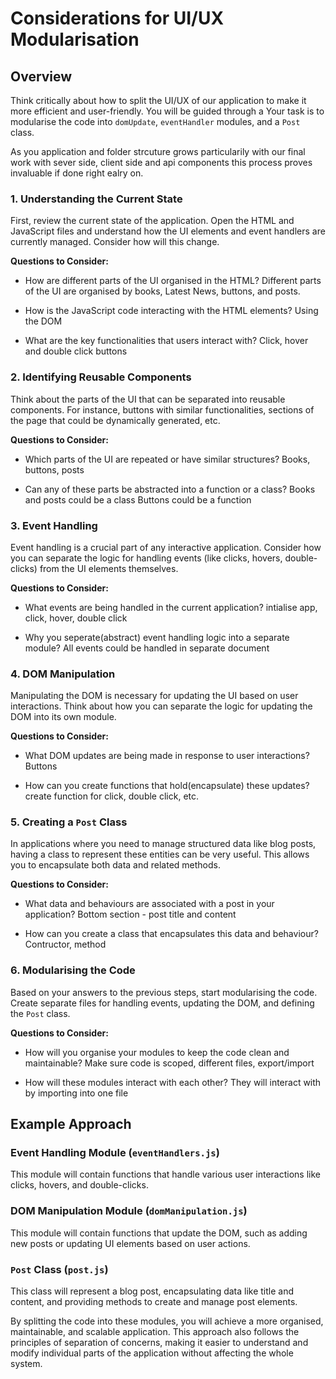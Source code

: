 # Considerations for UI/UX Modularisation

## Overview

Think critically about how to split the UI/UX of our application to make it more efficient and user-friendly. You will be guided through a
Your task is to modularise the code into `domUpdate`, `eventHandler` modules, and a `Post` class.

As you application and folder strcuture grows particularily with our final work with sever side, client side and api components this process proves invaluable if done right ealry on.

### 1. Understanding the Current State

First, review the current state of the application. Open the HTML and JavaScript files and understand how the UI elements and event handlers are currently managed. Consider how will this change.

**Questions to Consider:**

- How are different parts of the UI organised in the HTML?
Different parts of the UI are organised by books, Latest News, buttons, and posts.

- How is the JavaScript code interacting with the HTML elements?
Using the DOM

- What are the key functionalities that users interact with?
Click, hover and double click buttons

### 2. Identifying Reusable Components

Think about the parts of the UI that can be separated into reusable components. For instance, buttons with similar functionalities, sections of the page that could be dynamically generated, etc.

**Questions to Consider:**

- Which parts of the UI are repeated or have similar structures?
Books, buttons, posts

- Can any of these parts be abstracted into a function or a class?
Books and posts could be a class
Buttons could be a function

### 3. Event Handling

Event handling is a crucial part of any interactive application. Consider how you can separate the logic for handling events (like clicks, hovers, double-clicks) from the UI elements themselves.

**Questions to Consider:**

- What events are being handled in the current application?
intialise app, click, hover, double click

- Why you seperate(abstract) event handling logic into a separate module?
All events could be handled in separate document

### 4. DOM Manipulation

Manipulating the DOM is necessary for updating the UI based on user interactions. Think about how you can separate the logic for updating the DOM into its own module.

**Questions to Consider:**

- What DOM updates are being made in response to user interactions?
Buttons

- How can you create functions that hold(encapsulate) these updates?
create function for click, double click, etc.

### 5. Creating a `Post` Class

In applications where you need to manage structured data like blog posts, having a class to represent these entities can be very useful. This allows you to encapsulate both data and related methods.

**Questions to Consider:**

- What data and behaviours are associated with a post in your application?
Bottom section - post title and content

- How can you create a class that encapsulates this data and behaviour?
Contructor, method

### 6. Modularising the Code

Based on your answers to the previous steps, start modularising the code. Create separate files for handling events, updating the DOM, and defining the `Post` class.

**Questions to Consider:**

- How will you organise your modules to keep the code clean and maintainable?
Make sure code is scoped, different files, export/import

- How will these modules interact with each other?
They will interact with by importing into one file

## Example Approach

### Event Handling Module (`eventHandlers.js`)

This module will contain functions that handle various user interactions like clicks, hovers, and double-clicks.

### DOM Manipulation Module (`domManipulation.js`)

This module will contain functions that update the DOM, such as adding new posts or updating UI elements based on user actions.

### `Post` Class (`post.js`)

This class will represent a blog post, encapsulating data like title and content, and providing methods to create and manage post elements.

By splitting the code into these modules, you will achieve a more organised, maintainable, and scalable application. This approach also follows the principles of separation of concerns, making it easier to understand and modify individual parts of the application without affecting the whole system.

